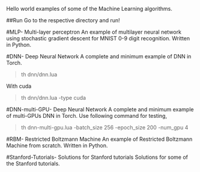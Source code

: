 Hello world examples of some of the Machine Learning algorithms.

##Run
Go to the respective directory and run!

#MLP- Multi-layer perceptron
An example of multilayer neural network using stochastic gradient descent for MNIST 0-9 digit recognition. Written in Python.

#DNN- Deep Neural Network
A complete and minimum example of DNN in Torch.

> th dnn/dnn.lua

With cuda
> th dnn/dnn.lua -type cuda

#DNN-multi-GPU- Deep Neural Network
A complete and minimum example of multi-GPUs DNN in Torch. Use following command for testing,

> th dnn-multi-gpu.lua -batch_size 256 -epoch_size 200 -num_gpu 4 

#RBM- Restricted Boltzmann Machine
An example of Restricted Boltzmann Machine from scratch. Written in Python.

#Stanford-Tutorials- Solutions for Stanford tutorials
Solutions for some of the Stanford tutorials.
